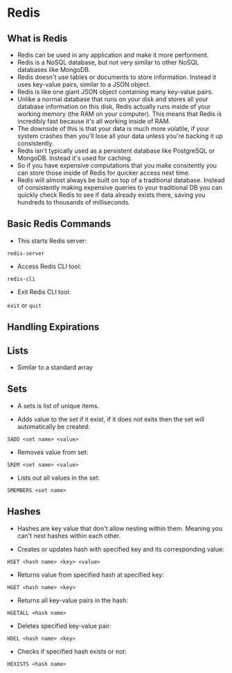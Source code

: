 # Redis

## What is Redis

- Redis can be used in any application and make it more performent.
- Redis is a NoSQL database, but not very similar to other NoSQL databases like MongoDB.
- Redis doesn't use tables or documents to store information. Instead it uses key-value pairs, similar to a JSON object.
- Redis is like one giant JSON object containing many key-value pairs.
- Unlike a normal database that runs on your disk and stores all your database information on this disk, Redis actually runs inside of your working memory (the RAM on your computer). This means that Redis is incredibly fast because it's all working inside of RAM.
- The downside of this is that your data is much more volatile, if your system crashes then you'll lose all your data unless you're backing it up consistently.
- Redis isn't typically used as a persistent database like PostgreSQL or MongoDB. Instead it's used for caching.
- So if you have expensive computations that you make consitently you can store those inside of Redis for quicker access next time.
- Redis will almost always be built on top of a traditional database. Instead of consistently making expensive queries to your traditional DB you can quickly check Redis to see if data already exists there, saving you hundreds to thousands of milliseconds.

## Basic Redis Commands

- This starts Redis server:

`redis-server`

- Access Redis CLI tool:

`redis-cli`

- Exit Redis CLI tool:

`exit` or `quit`

## Handling Expirations

## Lists

- Similar to a standard array

## Sets

- A sets is list of unique items.

- Adds value to the set if it exist, if it does not exits then the set will automatically be created:

`SADD <set name> <value>`

- Removes value from set:

`SREM <set name> <value>`

- Lists out all values in the set:

`SMEMBERS <set name>`

## Hashes

- Hashes are key value that don't allow nesting within them. Meaning you can't nest hashes within each other.

- Creates or updates hash with specified key and its corresponding value:

`HSET <hash name> <key> <value>`

- Returns value from specified hash at specified key:

`HGET <hash name> <key>`

- Returns all key-value pairs in the hash:

`HGETALL <hash name>`

- Deletes specified key-value pair:

`HDEL <hash name> <key>`

- Checks if specified hash exists or not:

`HEXISTS <hash name>`
